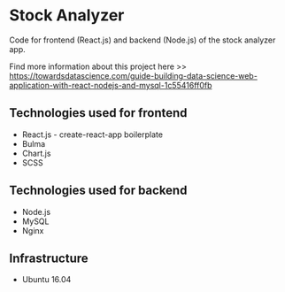# Stock Analyzer
Code for frontend (React.js) and backend (Node.js) of the stock analyzer app.

Find more information about this project here >> https://towardsdatascience.com/guide-building-data-science-web-application-with-react-nodejs-and-mysql-1c55416ff0fb

## Technologies used for frontend
- React.js - create-react-app boilerplate
- Bulma
- Chart.js
- SCSS

## Technologies used for backend
- Node.js
- MySQL
- Nginx

## Infrastructure
- Ubuntu 16.04